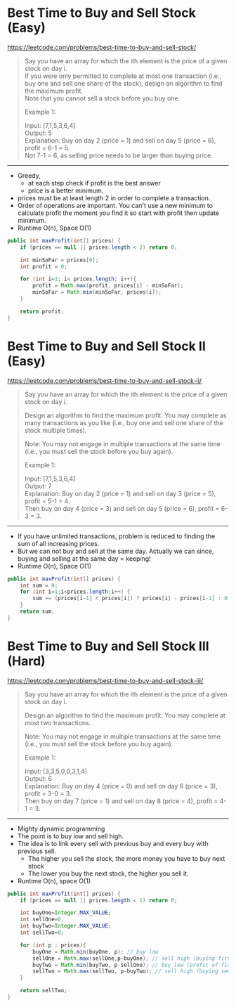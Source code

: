 # Best Time to Buy and Sell Stock (Easy)
https://leetcode.com/problems/best-time-to-buy-and-sell-stock/

> Say you have an array for which the ith element is the price of a given stock on day i.  
> If you were only permitted to complete at most one transaction (i.e., buy one and sell one share of the stock), design an algorithm to find the maximum profit.  
> Note that you cannot sell a stock before you buy one.  
> 
> Example 1:
> 
> Input: [7,1,5,3,6,4]  
> Output: 5  
> Explanation: Buy on day 2 (price = 1) and sell on day 5 (price = 6), profit = 6-1 = 5.  
> Not 7-1 = 6, as selling price needs to be larger than buying price.
---
* Greedy, 
  * at each step check if profit is the best answer
  * price is a better minimum.
* prices must be at least length 2 in order to complete a transaction.
* Order of operations are important. You can't use a new minimum to calculate profit the moment you find it so start with profit then update minimum.
* Runtime O(n), Space O(1)

```java
public int maxProfit(int[] prices) {
    if (prices == null || prices.length < 2) return 0;

    int minSoFar = prices[0];
    int profit = 0;

    for (int i=1; i< prices.length; i++){
        profit = Math.max(profit, prices[i] - minSoFar);
        minSoFar = Math.min(minSoFar, prices[i]);
    }

    return profit;
}
```
# Best Time to Buy and Sell Stock II (Easy)
https://leetcode.com/problems/best-time-to-buy-and-sell-stock-ii/

> Say you have an array for which the ith element is the price of a given stock on day i.  
>
> Design an algorithm to find the maximum profit. You may complete as many transactions as you like (i.e., buy one and sell one share of the stock multiple times).  
>
> Note: You may not engage in multiple transactions at the same time (i.e., you must sell the stock before you buy again).  
>
> Example 1:  
>
> Input: [7,1,5,3,6,4]  
> Output: 7  
> Explanation: Buy on day 2 (price = 1) and sell on day 3 (price = 5), profit = 5-1 = 4.  
> Then buy on day 4 (price = 3) and sell on day 5 (price = 6), profit = 6-3 = 3.  
---
* If you have unlimited transactions, problem is reduced to finding the sum of all increasing prices.
* But we can not buy and sell at the same day. Actually we can since, buying and selling at the same day = keeping!
* Runtime O(n), Space O(1)

```java
public int maxProfit(int[] prices) {
    int sum = 0;
    for (int i=1;i<prices.length;i++) {
        sum += (prices[i-1] < prices[i]) ? prices[i] - prices[i-1] : 0; 
    }
    return sum;
}
```

# Best Time to Buy and Sell Stock III (Hard)
https://leetcode.com/problems/best-time-to-buy-and-sell-stock-iii/

> Say you have an array for which the ith element is the price of a given stock on day i.  
>
> Design an algorithm to find the maximum profit. You may complete at most two transactions.  
>
> Note: You may not engage in multiple transactions at the same time (i.e., you must sell the stock before you buy again).  
>
> Example 1:  
>
> Input: [3,3,5,0,0,3,1,4]  
> Output: 6  
> Explanation: Buy on day 4 (price = 0) and sell on day 6 (price = 3), profit = 3-0 = 3.  
> Then buy on day 7 (price = 1) and sell on day 8 (price = 4), profit = 4-1 = 3.  
---
* Mighty dynamic programming
* The point is to buy low and sell high.
* The idea is to link every sell with previous buy and every buy with previous sell.
  * The higher you sell the stock, the more money you have to buy next stock
  * The lower you buy the next stock, the higher you sell it.
* Runtime O(n), space O(1)

```java
public int maxProfit(int[] prices) {
    if (prices == null || prices.length < 1) return 0;

    int buyOne=Integer.MAX_VALUE;
    int sellOne=0;
    int buyTwo=Integer.MAX_VALUE;
    int sellTwo=0;

    for (int p : prices){
        buyOne = Math.min(buyOne, p); // buy low
        sellOne = Math.max(sellOne,p-buyOne); // sell high (buying first stock cheaper helps)
        buyTwo = Math.min(buyTwo, p-sellOne); // buy low (profit of first stock helps)
        sellTwo = Math.max(sellTwo, p-buyTwo); // sell high (buying second stock cheaper helps)
    }

    return sellTwo;
}
```

